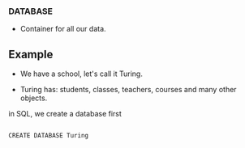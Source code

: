 ### DATABASE

- Container for all our data.


## Example

- We have a school, let's call it Turing.

- Turing has: students, classes, teachers, courses and many other objects.

in SQL, we create a database first

```html

CREATE DATABASE Turing

```

